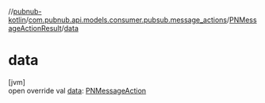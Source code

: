 //[pubnub-kotlin](../../../index.md)/[com.pubnub.api.models.consumer.pubsub.message_actions](../index.md)/[PNMessageActionResult](index.md)/[data](data.md)

# data

[jvm]\
open override val [data](data.md): [PNMessageAction](../../com.pubnub.api.models.consumer.message_actions/-p-n-message-action/index.md)
